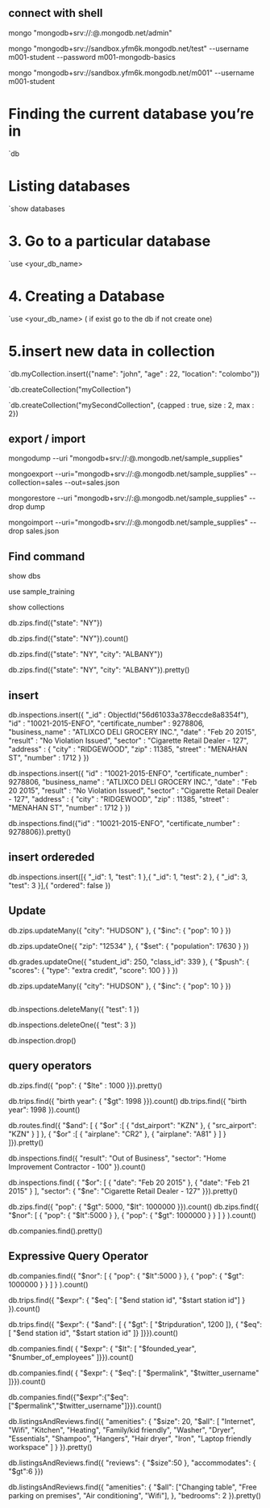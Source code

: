 ## connect with shell

mongo "mongodb+srv://<username>:<password>@<cluster>.mongodb.net/admin"

<!-- from the forum working -->
mongo "mongodb+srv://sandbox.yfm6k.mongodb.net/test" --username m001-student --password m001-mongodb-basics

<!-- working -->
mongo "mongodb+srv://sandbox.yfm6k.mongodb.net/m001" --username m001-student

# Finding the current database you’re in

`db

# Listing databases

`show databases

# 3. Go to a particular database

`use <your_db_name>

# 4. Creating a Database

`use <your_db_name> ( if exist go to the db if not create one)

# 5.insert new data in collection

`db.myCollection.insert({"name": "john", "age" : 22, "location": "colombo"})

`db.createCollection("myCollection")

`db.createCollection("mySecondCollection", {capped : true, size : 2, max : 2})

## export / import

mongodump --uri "mongodb+srv://<your username>:<your password>@<your cluster>.mongodb.net/sample_supplies"

mongoexport --uri="mongodb+srv://<your username>:<your password>@<your cluster>.mongodb.net/sample_supplies" --collection=sales --out=sales.json

mongorestore --uri "mongodb+srv://<your username>:<your password>@<your cluster>.mongodb.net/sample_supplies"  --drop dump

mongoimport --uri="mongodb+srv://<your username>:<your password>@<your cluster>.mongodb.net/sample_supplies" --drop sales.json




## Find command

show dbs

use sample_training

show collections

db.zips.find({"state": "NY"})

db.zips.find({"state": "NY"}).count()

db.zips.find({"state": "NY", "city": "ALBANY"})

db.zips.find({"state": "NY", "city": "ALBANY"}).pretty()


## insert

db.inspections.insert({
      "_id" : ObjectId("56d61033a378eccde8a8354f"),
      "id" : "10021-2015-ENFO",
      "certificate_number" : 9278806,
      "business_name" : "ATLIXCO DELI GROCERY INC.",
      "date" : "Feb 20 2015",
      "result" : "No Violation Issued",
      "sector" : "Cigarette Retail Dealer - 127",
      "address" : {
              "city" : "RIDGEWOOD",
              "zip" : 11385,
              "street" : "MENAHAN ST",
              "number" : 1712
         }
  })

db.inspections.insert({
      "id" : "10021-2015-ENFO",
      "certificate_number" : 9278806,
      "business_name" : "ATLIXCO DELI GROCERY INC.",
      "date" : "Feb 20 2015",
      "result" : "No Violation Issued",
      "sector" : "Cigarette Retail Dealer - 127",
      "address" : {
              "city" : "RIDGEWOOD",
              "zip" : 11385,
              "street" : "MENAHAN ST",
              "number" : 1712
         }
  })

db.inspections.find({"id" : "10021-2015-ENFO", "certificate_number" : 9278806}).pretty()

## insert ordereded

db.inspections.insert([{ "_id": 1, "test": 1 },{ "_id": 1, "test": 2 },
                       { "_id": 3, "test": 3 }],{ "ordered": false })

## Update

db.zips.updateMany({ "city": "HUDSON" }, { "$inc": { "pop": 10 } })

db.zips.updateOne({ "zip": "12534" }, { "$set": { "population": 17630 } })

db.grades.updateOne({ "student_id": 250, "class_id": 339 },
                    { "$push": { "scores": { "type": "extra credit",
                                             "score": 100 }
                                }
                     })

db.zips.updateMany({ "city": "HUDSON" }, { "$inc": { "pop": 10 } })

##

<!-- Delete all the documents that have test field equal to 1. -->

db.inspections.deleteMany({ "test": 1 })

db.inspections.deleteOne({ "test": 3 })

<!-- Drop the inspection collection. -->
db.inspection.drop()


## query operators

<!-- How many documents in the sample_training.zips collection have fewer than 1000 people listed in the pop field? -->
db.zips.find({ "pop": { "$lte" : 1000 }}).pretty()

<!-- What is the difference between the number of people born in 1998 and the number of people born after 1998 in the sample_training.trips collection? -->

db.trips.find({ "birth year": { "$gt": 1998 }}).count()
db.trips.find({ "birth year": 1998 }).count()

<!-- Find all documents where airplanes CR2 or A81 left or landed in the KZN airport: -->

db.routes.find({ "$and": [ { "$or" :[ { "dst_airport": "KZN" },
                                    { "src_airport": "KZN" }
                                  ] },
                          { "$or" :[ { "airplane": "CR2" },
                                     { "airplane": "A81" } ] }
                         ]}).pretty()

<!-- How many businesses in the sample_training.inspections dataset have the inspection result "Out of Business" and belong to the "Home Improvement Contractor - 100" sector? -->

db.inspections.find({ "result": "Out of Business",
                      "sector": "Home Improvement Contractor - 100" }).count()


<!-- Which is the most succinct query to return all documents from the sample_training.inspections collection where the inspection date is either "Feb 20 2015", or "Feb 21 2015" and the company is not part of the "Cigarette Retail Dealer - 127" sector? -->
db.inspections.find(
  { "$or": [ { "date": "Feb 20 2015" },
             { "date": "Feb 21 2015" } ],
    "sector": { "$ne": "Cigarette Retail Dealer - 127" }}).pretty()



db.zips.find({ "pop": { "$gt": 5000, "$lt": 1000000 }}).count()
db.zips.find({ "$nor": [ { "pop": { "$lt":5000 } },
             { "pop": { "$gt": 1000000 } } ] } ).count()


<!-- How many companies in the sample_training.companies dataset were either founded in 2004 and either have the social category_code or web category_code, or were founded in the month of October and also either have the social category_code or web category_code? -->

db.companies.find().pretty()


## Expressive Query Operator

db.companies.find({ "$nor": [ { "pop": { "$lt":5000 } },
             { "pop": { "$gt": 1000000 } } ] } ).count()


<!-- Find all documents where the trip started and ended at the same station: -->
db.trips.find({ "$expr": { "$eq": [ "$end station id", "$start station id"] }
              }).count()

<!-- Find all documents where the trip lasted longer than 1200 seconds, and started and ended at the same station: -->
db.trips.find({ "$expr": { "$and": [ { "$gt": [ "$tripduration", 1200 ]},
                         { "$eq": [ "$end station id", "$start station id" ]}
                       ]}}).count()

<!-- find all the companies that have more employees than the year in which they were founded? -->
db.companies.find(
  { "$expr": { "$lt": [ "$founded_year", "$number_of_employees" ]}}).count()



db.companies.find(
  { "$expr": { "$eq": [ "$permalink", "$twitter_username" ]}}).count()


db.companies.find({"$expr":{"$eq":["$permalink","$twitter_username"]}}).count()

<!-- array operator -->

<!-- Find all documents with exactly 20 amenities which include all the amenities listed in the query array: -->

db.listingsAndReviews.find({ "amenities": {
                                  "$size": 20,
                                  "$all": [ "Internet", "Wifi",  "Kitchen",
                                           "Heating", "Family/kid friendly",
                                           "Washer", "Dryer", "Essentials",
                                           "Shampoo", "Hangers",
                                           "Hair dryer", "Iron",
                                           "Laptop friendly workspace" ]
                                         }
                            }).pretty()



db.listingsAndReviews.find({ "reviews": { "$size":50 },
                             "accommodates": { "$gt":6 }})



<!-- Using the sample_airbnb.listingsAndReviews collection find out how many documents have the "property_type" "House", and include "Changing table" as one of the "amenities"? -->
db.listingsAndReviews.find({ "amenities": {
                                  "$all": ["Changing table", "Free parking on premises", "Air conditioning", "Wifi"],
                                         },
                                        "bedrooms": 2
                            }).pretty()

